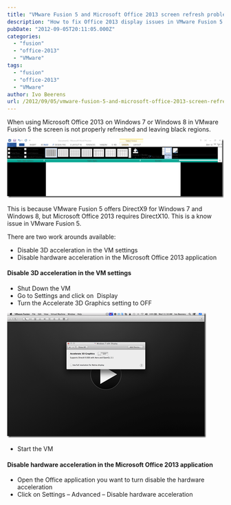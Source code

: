 ```yaml
---
title: "VMware Fusion 5 and Microsoft Office 2013 screen refresh problem"
description: "How to fix Office 2013 display issues in VMware Fusion 5 due to DirectX incompatibility."
pubDate: "2012-09-05T20:11:05.000Z"
categories: 
  - "fusion"
  - "office-2013"
  - "VMware"
tags: 
  - "fusion"
  - "office-2013"
  - "VMware"
author: Ivo Beerens
url: /2012/09/05/vmware-fusion-5-and-microsoft-office-2013-screen-refresh-problem/
---
```


When using Microsoft Office 2013 on Windows 7 or Windows 8 in VMware Fusion 5 the screen is not properly refreshed and leaving black regions.

[![image](images/image4_thumb.png "image")](images/image4.png)

This is because VMware Fusion 5 offers DirectX9 for Windows 7 and Windows 8, but Microsoft Office 2013 requires DirectX10. This is a know issue in VMware Fusion 5.

There are two work arounds available:

- Disable 3D acceleration in the VM settings
- Disable hardware acceleration in the Microsoft Office 2013 application

#### Disable 3D acceleration in the VM settings

- Shut Down the VM
- Go to Settings and click on  Display
- Turn the Accelerate 3D Graphics setting to OFF

[![image](images/image_thumb.png "image")](images/image.png)

- Start the VM

#### Disable hardware acceleration in the Microsoft Office 2013 application

- Open the Office application you want to turn disable the hardware acceleration
- Click on Settings – Advanced – Disable hardware acceleration